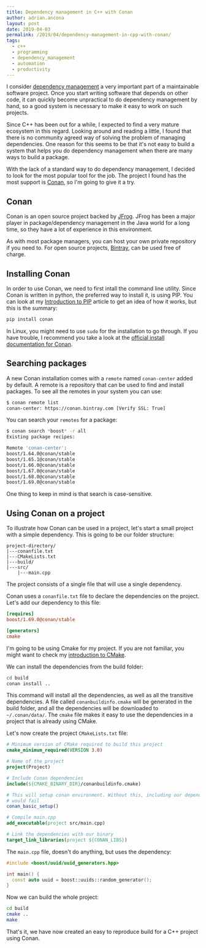 ```yaml
---
title: Dependency management in C++ with Conan
author: adrian.ancona
layout: post
date: 2019-04-03
permalink: /2019/04/dependency-management-in-cpp-with-conan/
tags:
  - c++
  - programming
  - dependency_management
  - automation
  - productivity
---
```


I consider [dependency management](/tag/dependency_management) a very important part of a maintainable software project. Once you start writing software that depends on other code, it can quickly become unpractical to do dependency management by hand, so a good system is necessary to make it easy to work on such projects.

Since C++ has been out for a while, I expected to find a very mature ecosystem in this regard. Looking around and reading a little, I found that there is no community agreed way of solving the problem of managing dependencies. One reason for this seems to be that it's not easy to build a system that helps you do dependency management when there are many ways to build a package.

<!--more-->

With the lack of a standard way to do dependency management, I decided to look for the most popular tool for the job. The project I found has the most support is [Conan](https://conan.io/), so I'm going to give it a try.

## Conan

Conan is an open source project backed by [JFrog](https://jfrog.com/). JFrog has been a major player in package/dependency management in the Java world for a long time, so they have a lot of experience in this environment.

As with most package managers, you can host your own private repository if you need to. For open source projects, [Bintray](https://bintray.com/), can be used free of charge.

## Installing Conan

In order to use Conan, we need to first intall the command line utility. Since Conan is written in python, the preferred way to install it, is using PIP. You can look at my [Introduction to PIP](/2015/08/introduction-to-pip/) article to get an idea of how it works, but this is the summary:

```bash
pip install conan
```

In Linux, you might need to use `sudo` for the installation to go through. If you have trouble, I recommend you take a look at the [official install documentation for Conan](https://docs.conan.io/en/latest/installation.html).

## Searching packages

A new Conan installation comes with a `remote` named `conan-center` added by default. A remote is a repository that can be used to find and install packages. To see all the remotes in your system you can use:

```bash
$ conan remote list
conan-center: https://conan.bintray.com [Verify SSL: True]
```

You can search your `remotes` for a package:

```bash
$ conan search *boost* -r all
Existing package recipes:

Remote 'conan-center':
boost/1.64.0@conan/stable
boost/1.65.1@conan/stable
boost/1.66.0@conan/stable
boost/1.67.0@conan/stable
boost/1.68.0@conan/stable
boost/1.69.0@conan/stable
```

One thing to keep in mind is that search is case-sensitive.

## Using Conan on a project

To illustrate how Conan can be used in a project, let's start a small project with a simple dependency. This is going to be our folder structure:

```
project-directory/
|---conanfile.txt
|---CMakeLists.txt
|---build/
|---src/
    |---main.cpp
```

The project consists of a single file that will use a single dependency.

Conan uses a `conanfile.txt` file to declare the dependencies on the project. Let's add our dependency to this file:

```ini
[requires]
boost/1.69.0@conan/stable

[generators]
cmake
```

I'm going to be using Cmake for my project. If you are not familiar, you might want to check my [introduction to CMake](/2019/03/building-a-cpp-project-with-cmake/).

We can install the dependencies from the build folder:

```bash
cd build
conan install ..
```

This command will install all the dependencies, as well as all the transitive dependencies. A file called `conanbuildinfo.cmake` will be generated in the build folder, and all the dependencies will be downloaded to `~/.conan/data/`. The `cmake` file makes it easy to use the dependencies in a project that is already using CMake.

Let's now create the project `CMakeLists.txt` file:

```cmake
# Minimum version of CMake required to build this project
cmake_minimum_required(VERSION 3.0)

# Name of the project
project(Project)

# Include Conan dependencies
include(${CMAKE_BINARY_DIR}/conanbuildinfo.cmake)

# This will setup conan environment. Without this, including our dependencies
# would fail
conan_basic_setup()

# Compile main.cpp
add_executable(project src/main.cpp)

# Link the dependencies with our binary
target_link_libraries(project ${CONAN_LIBS})
```

The `main.cpp` file, doesn't do anything, but uses the dependency:

```cpp
#include <boost/uuid/uuid_generators.hpp>

int main() {
  const auto uuid = boost::uuids::random_generator();
}
```

Now we can build the whole project:

```bash
cd build
cmake ..
make
```

That's it, we have now created an easy to reproduce build for a C++ project using Conan.
